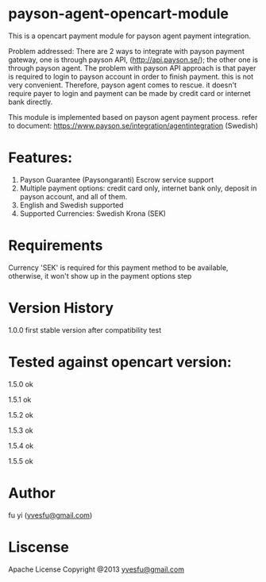 payson-agent-opencart-module
============================

This is a opencart payment module for payson agent payment integration.

Problem addressed: There are 2 ways to integrate with payson payment gateway, one is through payson API, (http://api.payson.se/);
the other one is through payson agent.
The problem with payson API approach is that payer is required to login to payson account in order to finish payment. this is not very convenient.
Therefore, payson agent comes to rescue. it doesn't require payer to login and payment can be made by credit card or internet bank directly.

This module is implemented based on payson agent payment process. refer to document: https://www.payson.se/integration/agentintegration (Swedish)

Features:
============================
1. Payson Guarantee (Paysongaranti) Escrow service support
2. Multiple payment options:  credit card only, internet bank only, deposit in payson account, and all of them.
3. English and Swedish supported
4. Supported Currencies: Swedish Krona (SEK)


Requirements
============================
Currency 'SEK' is required for this payment method to be available, otherwise, it won't show up in the payment options step


Version History
============================
1.0.0  first stable version after compatibility test


Tested against opencart version:
============================
1.5.0       ok

1.5.1       ok

1.5.2       ok

1.5.3       ok

1.5.4       ok

1.5.5       ok

Author
============================
fu yi (yvesfu@gmail.com)


Liscense
============================
Apache License
Copyright @2013 yvesfu@gmail.com
